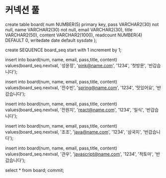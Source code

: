 						
# 커넥션 풀			

			
<Resource name="jdbc/myoracle" auth="Container"
  type="javax.sql.DataSource" driverClassName="oracle.jdbc.OracleDriver"
  url="jdbc:oracle:thin:@127.0.0.1:1521:xe"
  username="ezen" password="1234" maxTotal="20" maxIdle="10"
  maxWaitMillis="-1"/>
  
 
create table board(
num NUMBER(5) primary key,
pass VARCHAR2(30) not null,
name VARCHAR2(30) not null,
email VARCHAR2(30),
title VARCHAR2(50),
content VARCHAR2(1000),
readcount NUMBER(4) DEFAULT 0,
writedate date default sysdate
);

create SEQUENCE board_seq start with 1 increment by 1;

insert into board(num, name, email, pass,title, content) values(board_seq.nextval, '성윤정', 'pink@name.com', '1234', '첫방문', '반갑습니다');

insert into board(num, name, email, pass,title, content) values(board_seq.nextval, '전수빈', 'spring@name.com', '1234', '맛있어요', '반갑습니다');

insert into board(num, name, email, pass,title, content) values(board_seq.nextval, '전원지', 'react@name.com', '1234', '일식', '반갑습니다');

insert into board(num, name, email, pass,title, content) values(board_seq.nextval, '조조', 'java@name.com', '1234', '삼국지', '반갑습니다');

insert into board(num, name, email, pass,title, content) values(board_seq.nextval, '관우', 'javascript@name.com', '1234', '적토마', '반갑습니다');

select * from board;
commit;